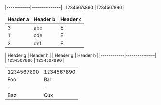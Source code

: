 |------------|---------------|
| 1234567s890 | 1234567890 |

| Header a | Header b | Header c |
|----------|--------------|----------|
| 3| abc| E|
| 1| cde| E|
| 2|   def| F|



| Header g | Header h |
| Header g | Header h |
|------------|---------------|
| 1234567890 | 1234567890 |


|  |  |
|------------|---------------|
| 1234567890 | 1234567890 |
| Foo | Bar |
| - | - |
|Baz|Qux|
